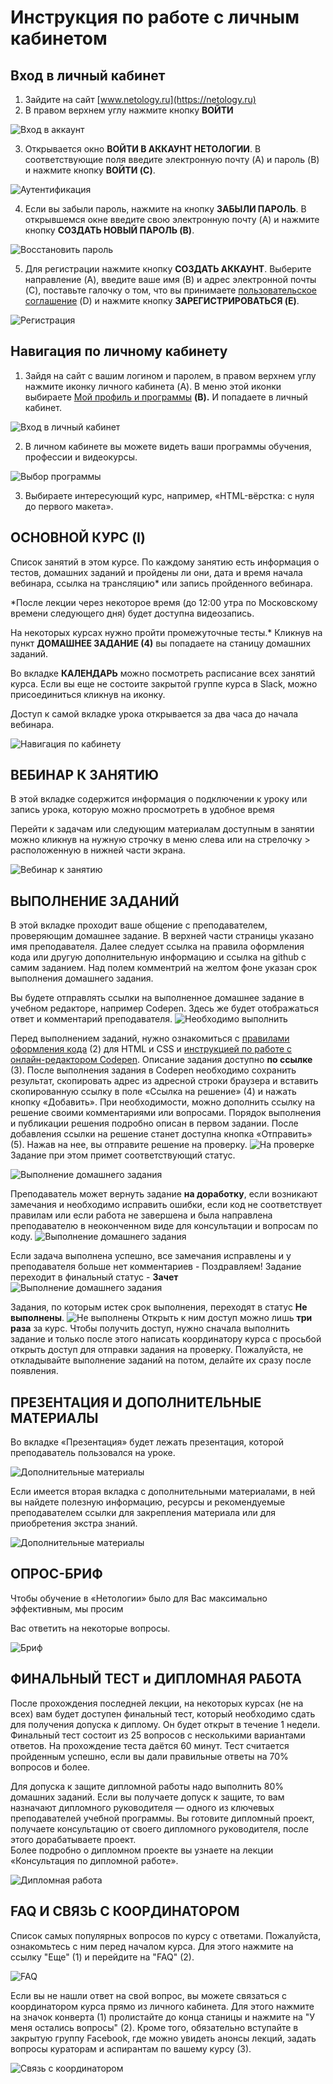 # Инструкция по работе с личным кабинетом


## Вход в личный кабинет 
1. Зайдите на сайт [www.netology.ru](https://netology.ru)
2. В правом верхнем углу нажмите кнопку **ВОЙТИ**

![Вход в аккаунт](../img/account-enter.png)

3. Открывается окно **ВОЙТИ В АККАУНТ НЕТОЛОГИИ**. В соответствующие поля введите электронную почту (A) и пароль (B) и нажмите кнопку **ВОЙТИ (C)**.

![Аутентификация](../img/account-autentification.png)

4. Если вы забыли пароль, нажмите на кнопку **ЗАБЫЛИ ПАРОЛЬ**. В открывшемся окне введите свою электронную почту (A) и нажмите кнопку **СОЗДАТЬ НОВЫЙ ПАРОЛЬ (B)**.

![Восстановить пароль](../img/account-forgot-password.png)

5. Для регистрации нажмите кнопку **СОЗДАТЬ АККАУНТ**. Выберите направление (A), введите ваше имя (B) и адрес электронной почты (C), поставьте галочку о том, что вы принимаете [пользовательское соглашение](https://netology.ru/legal) (D) и нажмите кнопку **ЗАРЕГИСТРИРОВАТЬСЯ (E)**.

![Регистрация](../img/account-create-account.png)


## Навигация по личному кабинету
1. Зайдя на сайт с вашим логином и паролем, в правом верхнем углу нажмите иконку личного кабинета (A). В меню этой иконки выбираете [Мой профиль и программы](https://netology.ru/profile) **(B).** И попадаете в личный кабинет.

![Вход в личный кабинет](../img/account-enter-account.png)

2. В личном кабинете вы можете видеть ваши программы обучения, профессии и видеокурсы.

![Выбор программы](../img/account-choose-course.png)

3. Выбираете интересующий курс, например, «HTML-вёрстка: с нуля до первого макета».


## **ОСНОВНОЙ КУРС (I)**
Список занятий в этом курсе. По каждому занятию есть информация о тестов, домашних заданий и пройдены ли они, дата и время начала вебинара, ссылка на трансляцию* или запись пройденного вебинара.

 *После лекции через некоторое время (до 12:00 утра по Московскому времени следующего дня) будет доступна видеозапись.

На некоторых курсах нужно пройти промежуточные тесты.* Кликнув на пункт **ДОМАШНЕЕ ЗАДАНИЕ (4)** вы попадаете на станицу домашних заданий. 

Во вкладке **КАЛЕНДАРЬ** можно посмотреть расписание всех занятий курса.
Если вы еще не состоите закрытой группе курса в Slack, можно присоединиться кликнув на иконку.

Доступ к самой вкладке урока открывается за два часа до начала вебинара.

![Навигация по кабинету](account_img/main_course_startpage.jpg)


## **ВЕБИНАР К ЗАНЯТИЮ**
В этой вкладке содержится информация о подключении к уроку или запись урока, которую можно просмотреть в удобное время

Перейти к задачам или следующим материалам доступным в занятии можно кликнув на нужную строчку в меню слева или на стрелочку > расположенную в нижней части экрана.

![Вебинар к занятию](../img/account-homework.png)


## **ВЫПОЛНЕНИЕ ЗАДАНИЙ**
В этой вкладке проходит ваше общение с преподавателем, проверяющим домашнее задание. В верхней части страницы указано имя преподавателя. Далее следует ссылка на правила оформления кода или другую дополнительную информацию и ссылка на github с самим заданием. Над полем комментрий на желтом фоне указан срок выполнения домашнего задания.

Вы будете отправлять ссылки на выполненное домашнее задание в учебном редакторе, например Codepen. Здесь же будет отображаться ответ и комментарий преподавателя.
![Необходимо выполнить](../img/account-homework-todo.png)

Перед выполнением заданий, нужно ознакомиться с [правилами оформления кода](https://netology-university.bitbucket.io/codestyle/index.html) (2) для HTML и CSS и [инструкцией по работе с онлайн-редактором Codepen](https://netology-university.bitbucket.io/guides/wm/codepen-guide/). Описание задания доступно **по ссылке** (3). После выполнения задания в Codepen необходимо сохранить результат, скопировать адрес из адресной строки браузера и вставить скопированную ссылку в поле «Ссылка на решение» (4) и нажать кнопку «Добавить». При необходимости, можно дополнить ссылку на решение своими комментариями или вопросами. Порядок выполнения и публикации решения подробно описан в первом задании. После добавления ссылки на решение станет доступна кнопка «Отправить» (5). Нажав на нее, вы отправите решение на проверку. 
![На проверке](../img/account-homework-inreview.png)
Задание при этом примет соответствующий статус.

![Выполнение домашнего задания](../img/account-homework-compliting.png)

Преподаватель может вернуть задание **на доработку**, если возникают замечания и необходимо исправить ошибки, если код не соответствует правилам или если работа не завершена и была направлена преподавателю в неоконченном виде для консультации и вопросам по коду.
![Выполнение домашнего задания](../img/account-homework-tocorrect.png)

Если задача выполнена успешно, все замечания исправлены и у преподавателя больше нет комментариев - Поздравляем! Задание переходит в финальный статус - **Зачет**
![Выполнение домашнего задания](../img/account-homework-success.png)

Задания, по которым истек срок выполнения, переходят в статус **Не выполнены**. 
![Не выполнены](../img/account-homework-feiled.png)
Открыть к ним доступ можно лишь **три раза** за курс. Чтобы получить доступ, нужно сначала выполнить задание и только после этого
написать координатору курса с просьбой открыть доступ для отправки задания на проверку. Пожалуйста, не откладывайте выполнение заданий на потом, делайте их сразу после появления.


## **ПРЕЗЕНТАЦИЯ И ДОПОЛНИТЕЛЬНЫЕ МАТЕРИАЛЫ**
Во вкладке «Презентация» будет лежать презентация, которой преподаватель пользовался на уроке.

![Дополнительные материалы](../img/account-homework-compliting-1.png)

Если имеется вторая вкладка с дополнительными материалами, в ней вы найдете полезную информацию, ресурсы и рекомендуемые преподавателем ссылки для закрепления материала или для приобретения экстра знаний.

![Дополнительные материалы](../img/account-homework-compliting-2.png)


## **ОПРОС-БРИФ**
Чтобы обучение в «Нетологии» было для Вас максимально эффективным, мы просим

Вас ответить на некоторые вопросы.

![Бриф](account_img/brif.png)


## **ФИНАЛЬНЫЙ ТЕСТ** и **ДИПЛОМНАЯ РАБОТА** 
После прохождения последней лекции, на некоторых курсах (не на всех) вам будет доступен финальный тест, который необходимо сдать для получения допуска к диплому. Он будет открыт в течение 1 недели. Финальный тест состоит из 25 вопросов с несколькими вариантами ответов. На прохождение теста даётся 60 минут. Тест считается пройденным успешно, если вы дали правильные ответы на 70% вопросов и более.

Для допуска к защите дипломной работы надо выполнить 80% домашних заданий. Если вы получаете допуск к защите, то вам назначают дипломного руководителя — одного из ключевых преподавателей учебной программы. Вы готовите дипломный проект, получаете консультацию от своего дипломного руководителя, после этого дорабатываете проект.  
Более подробно о дипломном проекте вы узнаете на лекции «Консультация по дипломной работе».

![Дипломная работа](../img/account-diplom.png)

## **FAQ И СВЯЗЬ С КООРДИНАТОРОМ**
Список самых популярных вопросов по курсу с ответами. Пожалуйста, ознакомьтесь с ним перед началом курса.
Для этого нажмите на ссылку "Еще" (1) и перейдите на "FAQ" (2).

![FAQ](../img/account-faq.png)

Если вы не нашли ответ на свой вопрос, вы можете связаться с координатором курса прямо из личного кабинета. Для этого нажмите на значок конверта (1) пролистайте до конца станицы и нажмите на "У меня остались вопросы" (2).
Кроме того, обязательно вступайте в закрытую группу Facebook, где можно увидеть анонсы лекций, задать вопросы кураторам и аспирантам по вашему курсу (3).

![Связь с координатором](../img/account-contact.png)

